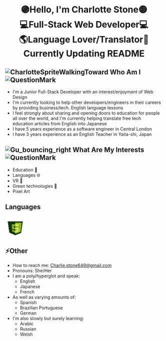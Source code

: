 <h1 align="center">🟣Hello, I'm Charlotte Stone🟡 <br>💻Full-Stack Web Developer💻<br>🌎Language Lover/Translator💬<br>Currently Updating README</h1>

## ![CharlotteSpriteWalkingToward](https://github.com/Terafora/Terafora/assets/144109245/3d4d63ff-3898-4ea3-92b7-c471140e5931) Who Am I  ![QuestionMark](https://github.com/Terafora/Terafora/assets/144109245/eaf57e79-e61f-4e04-bd37-3d8440ef5fa7)


  - I'm a Junior Full-Stack Developer with an interest/enjoyment of Web Design
  - I'm currently looking to help other developers/engineers in their careers by providing business/tech. English language lessons
  - I feel strongly about sharing and opening doors to education for people all over the world, and I'm currently helping translate free tech education articles from English into Japanese
  - I have 5 years experience as a software engineer in Central London
  - I have 3 years experience as an English Teacher in Yaita-shi, Japan

   <!-- [![GitHub Streak](https://streak-stats.demolab.com?user=Terafora&theme=github-light&hide_border=true&date_format=j%20M%5B%20Y%5D&exclude_days=Sun%2CSat&card_width=700)](https://git.io/streak-stats) -->

##  ![Gu_bouncing_right](https://github.com/Terafora/Terafora/assets/144109245/86169451-9184-4bd5-b9d8-5342ac514054) What Are My Interests ![QuestionMark](https://github.com/Terafora/Terafora/assets/144109245/bdd2ba63-1f27-4803-94e1-97d89c994f22)



  - Education 🏫
  - Languages 🌐
  - VR 🥽
  - Green technologies 🍃
  - Pixel Art 

   <!-- [![Top Langs](https://github-readme-stats.vercel.app/api/top-langs/?username=Terafora&layout=compact)](https://github.com/anuraghazra/github-readme-stats) -->

## Languages

<img src="./HTMLIcon.gif">

## ⚡Other

  - How to reach me: Charlie.stone649@gmail.com
  - Pronouns: She/Her
  - I am a poly/hyperglot and speak:
    - English
    - Japanese
    - French
- As well as varying amounts of:
  - Spanish
  - Brazilian Portuguese
  - German
- I'm also slowly but surely learning:
  - Arabic
  - Russian
  - Welsh
